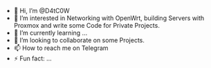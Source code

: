 - 👋 Hi, I’m @D4tC0W
- 👀 I’m interested in Networking with OpenWrt, building Servers with Proxmox and write some Code for Private Projects.
- 🌱 I’m currently learning ...
- 💞️ I’m looking to collaborate on some Projects.
- 📫 How to reach me on Telegram 
- ⚡ Fun fact: ...

<!---
D4tC0W/D4tC0W is a ✨ special ✨ repository because its `README.md` (this file) appears on your GitHub profile.
You can click the Preview link to take a look at your changes.
--->
